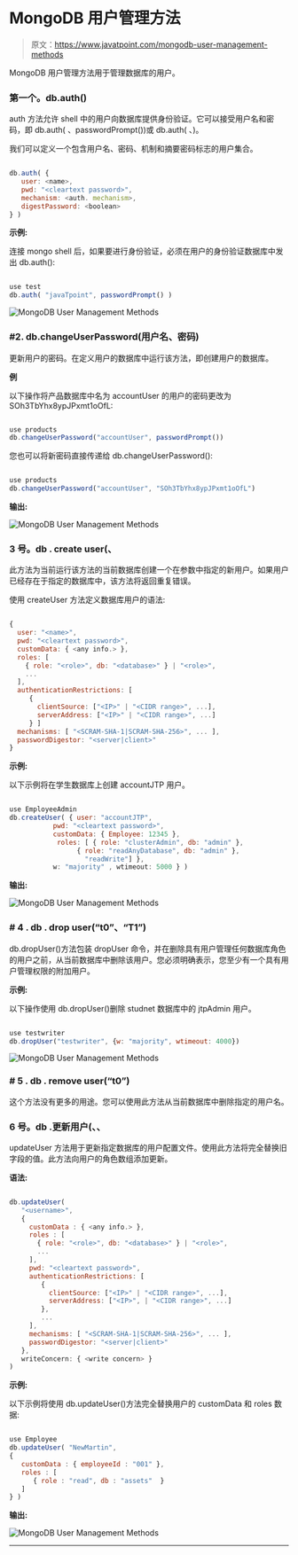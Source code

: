 # MongoDB 用户管理方法

> 原文：<https://www.javatpoint.com/mongodb-user-management-methods>

MongoDB 用户管理方法用于管理数据库的用户。

### 第一个。db.auth()

auth 方法允许 shell 中的用户向数据库提供身份验证。它可以接受用户名和密码，即 db.auth( <username>、passwordPrompt())或 db.auth( <username>、<password>)。</password></username></username>

我们可以定义一个包含用户名、密码、机制和摘要密码标志的用户集合。

```js

db.auth( {
   user: <name>,
   pwd: "<cleartext password>",
   mechanism: <auth. mechanism>,
   digestPassword: <boolean>
} )

```

**示例:**

连接 mongo shell 后，如果要进行身份验证，必须在用户的身份验证数据库中发出 db.auth():

```js

use test
db.auth( "javaTpoint", passwordPrompt() )

```

![MongoDB User Management Methods](img/125604aec12bc4f3fcc9a5ecd8b7d1a4.png)

### #2\. db.changeUserPassword(用户名、密码)

更新用户的密码。在定义用户的数据库中运行该方法，即创建用户的数据库。

**例**

以下操作将产品数据库中名为 accountUser 的用户的密码更改为 SOh3TbYhx8ypJPxmt1oOfL:

```js

use products
db.changeUserPassword("accountUser", passwordPrompt())

```

您也可以将新密码直接传递给 db.changeUserPassword():

```js

use products
db.changeUserPassword("accountUser", "SOh3TbYhx8ypJPxmt1oOfL")

```

**输出:**

![MongoDB User Management Methods](img/c5d0a60cfd915f674ecad0f556264492.png)

### 3 号。db . create user(<writeconcern>、</writeconcern>

此方法为当前运行该方法的当前数据库创建一个在参数中指定的新用户。如果用户已经存在于指定的数据库中，该方法将返回重复错误。

使用 createUser 方法定义数据库用户的语法:

```js

{
  user: "<name>",
  pwd: "<cleartext password>",
  customData: { <any info.> },
  roles: [
    { role: "<role>", db: "<database>" } | "<role>",
    ...
  ],
  authenticationRestrictions: [
     {
       clientSource: ["<IP>" | "<CIDR range>", ...],
       serverAddress: ["<IP>" | "<CIDR range>", ...]
     } ]
  mechanisms: [ "<SCRAM-SHA-1|SCRAM-SHA-256>", ... ],
  passwordDigestor: "<server|client>"
}

```

**示例:**

以下示例将在学生数据库上创建 accountJTP 用户。

```js

use EmployeeAdmin
db.createUser( { user: "accountJTP",
           pwd: "<cleartext password>",
           customData: { Employee: 12345 },
            roles: [ { role: "clusterAdmin", db: "admin" },
                 { role: "readAnyDatabase", db: "admin" },
                   "readWrite"] },
           w: "majority" , wtimeout: 5000 } )

```

**输出:**

![MongoDB User Management Methods](img/044332a3ce16e07ca6f3603cd606c669.png)

### # 4 . db . drop user(“t0”、“T1”)

db.dropUser()方法包装 dropUser 命令，并在删除具有用户管理任何数据库角色的用户之前，从当前数据库中删除该用户。您必须明确表示，您至少有一个具有用户管理权限的附加用户。

**示例:**

以下操作使用 db.dropUser()删除 studnet 数据库中的 jtpAdmin 用户。

```js

use testwriter
db.dropUser("testwriter", {w: "majority", wtimeout: 4000})

```

![MongoDB User Management Methods](img/f10dd68ab2449d6d1f91f9900ae6276b.png)

### # 5 . db . remove user(“t0”)

这个方法没有更多的用途。您可以使用此方法从当前数据库中删除指定的用户名。

### 6 号。db .更新用户(<username>、<update>、</update></username>

updateUser 方法用于更新指定数据库的用户配置文件。使用此方法将完全替换旧字段的值。此方法向用户的角色数组添加更新。

**语法:**

```js

db.updateUser(
   "<username>",
   {
     customData : { <any info.> },
     roles : [
       { role: "<role>", db: "<database>" } | "<role>",
       ...
     ],
     pwd: "<cleartext password>",
     authenticationRestrictions: [
        {
          clientSource: ["<IP>" | "<CIDR range>", ...],
          serverAddress: ["<IP>", | "<CIDR range>", ...]
        },
        ...
     ],
     mechanisms: [ "<SCRAM-SHA-1|SCRAM-SHA-256>", ... ],
     passwordDigestor: "<server|client>"
   },
   writeConcern: { <write concern> }
)

```

**示例:**

以下示例将使用 db.updateUser()方法完全替换用户的 customData 和 roles 数据:

```js

use Employee
db.updateUser( "NewMartin",
{
   customData : { employeeId : "001" },
   roles : [
      { role : "read", db : "assets"  }
   ]
} )

```

**输出:**

![MongoDB User Management Methods](img/da758170dcd1fd5ea84dd55380085efd.png)

* * *